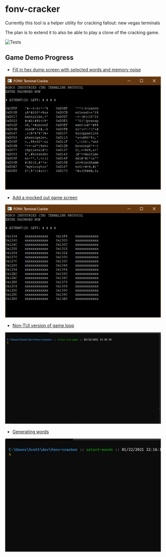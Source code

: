 # fonv-cracker

Currently this tool is a helper utility for cracking fallout: new vegas terminals

The plan is to extend it to also be able to play a clone of the cracking game.

![Tests](https://github.com/scottnm/fonv-cracker/workflows/Tests/badge.svg)

## Game Demo Progress

- [Fill in hex dump screen with selected words and memory noise](https://github.com/scottnm/fonv-cracker/commit/108b30f)

![Game screen with random words and memory noise in hex dump view](demo/04-fill-in-words.png)

- [Add a mocked out game screen](https://github.com/scottnm/fonv-cracker/commit/1bcb410)

![Mocked out game screen image](demo/03-game-screen-mock.png)

- [Non-TUI version of game loop](https://github.com/scottnm/fonv-cracker/commit/93181fa)

![Animation of non-TUI game loop](demo/02-non-tui-game.gif)

- [Generating words](https://github.com/scottnm/fonv-cracker/commit/bf43b7ce1ba3e12ff41b8950f6de8fe6e9169a57)

![Animation of words being generated](demo/01-generate-words.gif)
